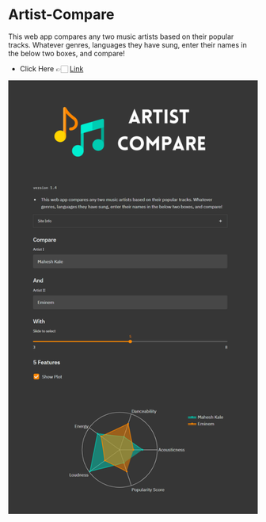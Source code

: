 # Artist-Compare
This web app compares any two music artists based on their popular tracks. Whatever genres, languages they have sung, enter their names in the below two boxes, and compare!
- Click Here 👉🏻 [Link](https://artist-compare.herokuapp.com/)

![image](https://raw.githubusercontent.com/akshayonly/Artist-Compare/main/Screenshot.png)
